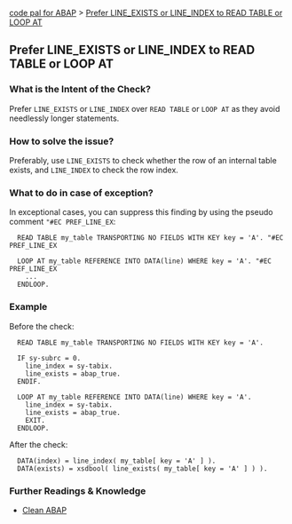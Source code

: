 [code pal for ABAP](../../README.md) > [Prefer LINE_EXISTS or LINE_INDEX to READ TABLE or LOOP AT](prefer-line-exists.md)

## Prefer LINE_EXISTS or LINE_INDEX to READ TABLE or LOOP AT

### What is the Intent of the Check?

Prefer `LINE_EXISTS` or `LINE_INDEX` over `READ TABLE` or `LOOP AT` as they avoid needlessly longer statements.

### How to solve the issue?

Preferably, use `LINE_EXISTS` to check whether the row of an internal table exists, and `LINE_INDEX` to check the row index.

### What to do in case of exception?

In exceptional cases, you can suppress this finding by using the pseudo comment `"#EC PREF_LINE_EX`:

```abap
  READ TABLE my_table TRANSPORTING NO FIELDS WITH KEY key = 'A'. "#EC PREF_LINE_EX
```

```abap
  LOOP AT my_table REFERENCE INTO DATA(line) WHERE key = 'A'. "#EC PREF_LINE_EX
    ...
  ENDLOOP.
```

### Example

Before the check:

```abap
  READ TABLE my_table TRANSPORTING NO FIELDS WITH KEY key = 'A'.
  
  IF sy-subrc = 0.
    line_index = sy-tabix.
    line_exists = abap_true.
  ENDIF.
```

```abap
  LOOP AT my_table REFERENCE INTO DATA(line) WHERE key = 'A'.
    line_index = sy-tabix.
    line_exists = abap_true.
    EXIT.
  ENDLOOP.
```

After the check:

```abap
  DATA(index) = line_index( my_table[ key = 'A' ] ).
  DATA(exists) = xsdbool( line_exists( my_table[ key = 'A' ] ) ).
```

### Further Readings & Knowledge

* [Clean ABAP](https://github.com/SAP/styleguides/blob/main/clean-abap/CleanABAP.md#prefer-line_exists-to-read-table-or-loop-at)
